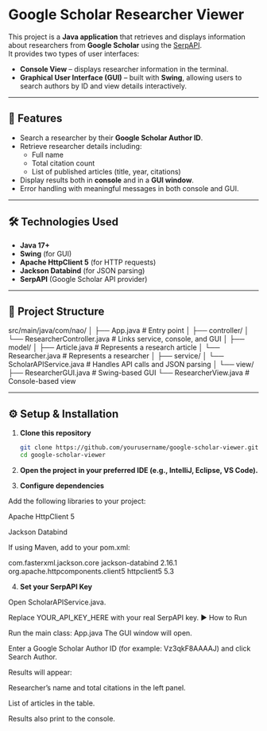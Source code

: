 # Google Scholar Researcher Viewer

This project is a **Java application** that retrieves and displays information about researchers from **Google Scholar** using the [SerpAPI](https://serpapi.com/google-scholar-author-api).  
It provides two types of user interfaces:  

- **Console View** – displays researcher information in the terminal.  
- **Graphical User Interface (GUI)** – built with **Swing**, allowing users to search authors by ID and view details interactively.  

---

## 🚀 Features

- Search a researcher by their **Google Scholar Author ID**.  
- Retrieve researcher details including:
  - Full name  
  - Total citation count  
  - List of published articles (title, year, citations)  
- Display results both in **console** and in a **GUI window**.  
- Error handling with meaningful messages in both console and GUI.  

---

## 🛠️ Technologies Used

- **Java 17+**  
- **Swing** (for GUI)  
- **Apache HttpClient 5** (for HTTP requests)  
- **Jackson Databind** (for JSON parsing)  
- **SerpAPI** (Google Scholar API provider)  

---

## 📂 Project Structure
src/main/java/com/nao/
│
├── App.java # Entry point
│
├── controller/
│ └── ResearcherController.java # Links service, console, and GUI
│
├── model/
│ ├── Article.java # Represents a research article
│ └── Researcher.java # Represents a researcher
│
├── service/
│ └── ScholarAPIService.java # Handles API calls and JSON parsing
│
└── view/
├── ResearcherGUI.java # Swing-based GUI
└── ResearcherView.java # Console-based view


---

## ⚙️ Setup & Installation

1. **Clone this repository**  
   ```bash
   git clone https://github.com/yourusername/google-scholar-viewer.git
   cd google-scholar-viewer
2. **Open the project in your preferred IDE (e.g., IntelliJ, Eclipse, VS Code).**

3. **Configure dependencies**

Add the following libraries to your project:

Apache HttpClient 5

Jackson Databind

If using Maven, add to your pom.xml:

<dependency>
    <groupId>com.fasterxml.jackson.core</groupId>
    <artifactId>jackson-databind</artifactId>
    <version>2.16.1</version>
</dependency>
<dependency>
    <groupId>org.apache.httpcomponents.client5</groupId>
    <artifactId>httpclient5</artifactId>
    <version>5.3</version>
</dependency>

4. **Set your SerpAPI Key**

Open ScholarAPIService.java.

Replace YOUR_API_KEY_HERE with your real SerpAPI key.
▶️ How to Run

Run the main class:
App.java
The GUI window will open.

Enter a Google Scholar Author ID (for example: 
Vz3qkF8AAAAJ) and click Search Author.

Results will appear:

Researcher’s name and total citations in the left panel.

List of articles in the table.

Results also print to the console.
